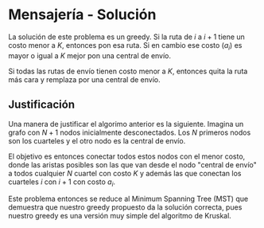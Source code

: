 # Mensajería - Solución

La solución de este problema es un greedy. Si la ruta de $i$ a $i+1$ tiene un costo menor a $K$, entonces pon esa ruta. Si en cambio ese costo ($a_i$) es mayor o igual a $K$ mejor pon una central de envío.

Si todas las rutas de envío tienen costo menor a $K$, entonces quita la ruta más cara y remplaza por una central de envío.

## Justificación

Una manera de justificar el algorimo anterior es la siguiente. Imagina un grafo con $N+1$ nodos inicialmente desconectados. Los $N$ primeros nodos son los cuarteles y el otro nodo es la central de envío.

El objetivo es entonces conectar todos estos nodos con el menor costo, donde las aristas posibles son las que van desde el nodo "central de envío" a todos cualquier $N$ cuartel con costo $K$ y además las que conectan los cuarteles $i$ con $i+1$ con costo $a_i$.

Este problema entonces se reduce al Minimum Spanning Tree (MST) que demuestra que nuestro greedy propuesto da la solución correcta, pues nuestro greedy es una versión muy simple del algoritmo de Kruskal.
